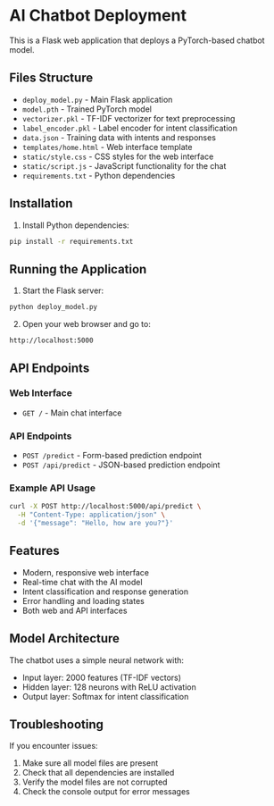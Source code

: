 # AI Chatbot Deployment

This is a Flask web application that deploys a PyTorch-based chatbot model.

## Files Structure

- `deploy_model.py` - Main Flask application
- `model.pth` - Trained PyTorch model
- `vectorizer.pkl` - TF-IDF vectorizer for text preprocessing
- `label_encoder.pkl` - Label encoder for intent classification
- `data.json` - Training data with intents and responses
- `templates/home.html` - Web interface template
- `static/style.css` - CSS styles for the web interface
- `static/script.js` - JavaScript functionality for the chat
- `requirements.txt` - Python dependencies

## Installation

1. Install Python dependencies:
```bash
pip install -r requirements.txt
```

## Running the Application

1. Start the Flask server:
```bash
python deploy_model.py
```

2. Open your web browser and go to:
```
http://localhost:5000
```

## API Endpoints

### Web Interface
- `GET /` - Main chat interface

### API Endpoints
- `POST /predict` - Form-based prediction endpoint
- `POST /api/predict` - JSON-based prediction endpoint

### Example API Usage

```bash
curl -X POST http://localhost:5000/api/predict \
  -H "Content-Type: application/json" \
  -d '{"message": "Hello, how are you?"}'
```

## Features

- Modern, responsive web interface
- Real-time chat with the AI model
- Intent classification and response generation
- Error handling and loading states
- Both web and API interfaces

## Model Architecture

The chatbot uses a simple neural network with:
- Input layer: 2000 features (TF-IDF vectors)
- Hidden layer: 128 neurons with ReLU activation
- Output layer: Softmax for intent classification

## Troubleshooting

If you encounter issues:
1. Make sure all model files are present
2. Check that all dependencies are installed
3. Verify the model files are not corrupted
4. Check the console output for error messages

